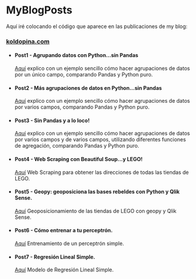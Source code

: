 # MyBlogPosts
Aquí iré colocando el código que aparece en las publicaciones de my blog:
### [koldopina.com](https://koldopina.com/)


* #### Post1 - Agrupando datos con Python…sin Pandas 
   [Aquí](https://koldopina.com/agrupando-datos-con-python-sin-pandas/) explico con un ejemplo sencillo cómo hacer agrupaciones de datos
   por un único campo, comparando Pandas y Python puro.
* #### Post2 - Más agrupaciones de datos en Python…sin Pandas 
   [Aquí](https://koldopina.com/mas-agrupaciones-de-datos-en-python-sin-pandas/) explico con un ejemplo sencillo cómo hacer agrupaciones de datos
   por varios campos, comparando Pandas y Python puro. 
* #### Post3 - Sin Pandas y a lo loco! 
   [Aquí](https://koldopina.com/sin-pandas-y-a-lo-loco/) explico con un ejemplo sencillo cómo hacer agrupaciones de datos
   por varios campos y de varios campos, utilizando diferentes funciones de agregación, comparando Pandas y Python puro. 
* #### Post4 - Web Scraping con Beautiful Soup…y LEGO! 
   [Aquí](https://koldopina.com/web-scraping-con-beautiful-soup-y-lego/) Web Scraping para obtener las direcciones de todas las tiendas de LEGO.
* #### Post5 - Geopy: geoposiciona las bases rebeldes con Python y Qlik Sense.
    [Aquí]( https://koldopina.com/geoposicionando-python-geopy-qlik-sense/) Geoposicionamiento de las tiendas de LEGO con geopy y Qlik Sense.
* #### Post6 - Cómo entrenar a tu perceptrón.
    [Aquí]( https://koldopina.com/como-entrenar-a-tu-perceptron/) Entrenamiento de un perceptrón simple.
* #### Post7 - Regresión Lineal Simple.
    [Aquí]( https://koldopina.com/regresion-lineal-simple/) Modelo de Regresión Lineal Simple.